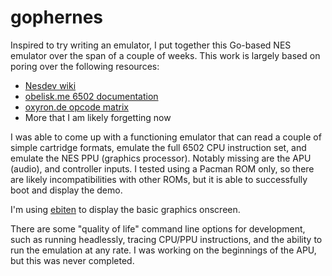 # gophernes

Inspired to try writing an emulator, I put together this Go-based NES emulator over the span of a couple of weeks. This work is largely based on poring over the following resources:

* [Nesdev wiki](http://wiki.nesdev.com/w/index.php/Nesdev_Wiki)
* [obelisk.me 6502 documentation](http://www.obelisk.me.uk/6502/index.html)
* [oxyron.de opcode matrix](http://www.oxyron.de/html/opcodes02.html)
* More that I am likely forgetting now

I was able to come up with a functioning emulator that can read a couple of simple cartridge formats, emulate the full 6502 CPU instruction set, and emulate the NES PPU (graphics processor). Notably missing are the APU (audio), and controller inputs. I tested using a Pacman ROM only, so there are likely incompatibilities with other ROMs, but it is able to successfully boot and display the demo.

I'm using [ebiten](https://github.com/hajimehoshi/ebiten) to display the basic graphics onscreen.

There are some "quality of life" command line options for development, such as running headlessly, tracing CPU/PPU instructions, and the ability to run the emulation at any rate. I was working on the beginnings of the APU, but this was never completed.
